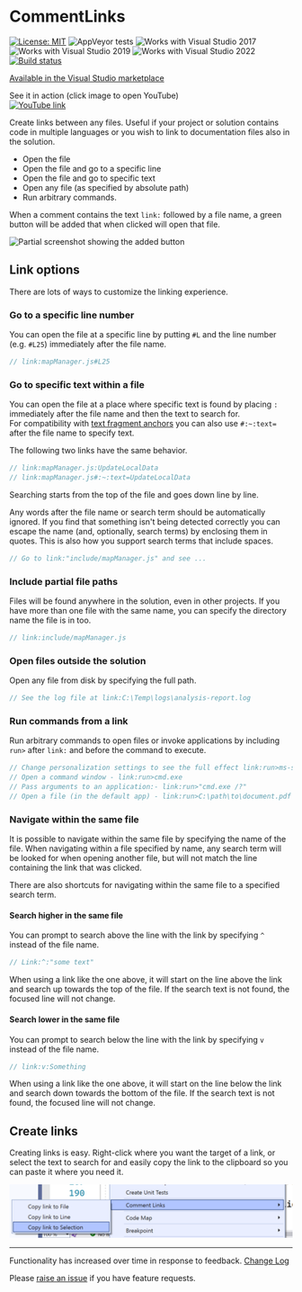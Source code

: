# CommentLinks

[![License: MIT](https://img.shields.io/badge/License-MIT-green.svg)](LICENSE)
![AppVeyor tests](https://img.shields.io/appveyor/tests/mrlacey/commentlinks)
![Works with Visual Studio 2017](https://img.shields.io/static/v1.svg?label=VS&message=2017&color=5F2E96)
![Works with Visual Studio 2019](https://img.shields.io/static/v1.svg?label=VS&message=2019&color=5F2E96)
![Works with Visual Studio 2022](https://img.shields.io/static/v1.svg?label=VS&message=2022&color=A853C7)
[![Build status](https://ci.appveyor.com/api/projects/status/cwq9eea5sonb9rm6/branch/main?svg=true)](https://ci.appveyor.com/project/mrlacey/commentlinks/branch/main)

[Available in the Visual Studio marketplace](https://www.vsixgallery.com/extension/CommentLinks.bd536c05-2af9-4995-b067-56fa2bb88e31)

See it in action (click image to open YouTube)  
[![YouTube link](https://img.youtube.com/vi/UtWlXKJ8cxE/0.jpg)](https://www.youtube.com/watch?v=UtWlXKJ8cxE)

Create links between any files. Useful if your project or solution contains code in multiple languages or you wish to link to documentation files also in the solution.

- Open the file
- Open the file and go to a specific line
- Open the file and go to specific text
- Open any file (as specified by absolute path)
- Run arbitrary commands.

When a comment contains the text `link:` followed by a file name, a green button will be added that when clicked will open that file.

![Partial screenshot showing the added button](./assets/button-example.png)

## Link options

There are lots of ways to customize the linking experience.

### Go to a specific line number

You can open the file at a specific line by putting `#L` and the line number (e.g. `#L25`) immediately after the file name.

```cs
// link:mapManager.js#L25
```

### Go to specific text within a file

You can open the file at a place where specific text is found by placing `:` immediately after the file name and then the text to search for.  
For compatibility with [text fragment anchors](https://github.com/WICG/ScrollToTextFragment) you can also use `#:~:text=` after the file name to specify text.

The following two links have the same behavior.

```cs
// link:mapManager.js:UpdateLocalData
// link:mapManager.js#:~:text=UpdateLocalData
```

Searching starts from the top of the file and goes down line by line.

Any words after the file name or search term should be automatically ignored. If you find that something isn't being detected correctly you can escape the name (and, optionally, search terms) by enclosing them in quotes.
This is also how you support search terms that include spaces.

```cs
// Go to link:"include/mapManager.js" and see ...
```

### Include partial file paths

Files will be found anywhere in the solution, even in other projects. If you have more than one file with the same name, you can specify the directory name the file is in too.

```cs
// link:include/mapManager.js
```

### Open files outside the solution

Open any file from disk by specifying the full path.

```cs
// See the log file at link:C:\Temp\logs\analysis-report.log
```

### Run commands from a link

Run arbitrary commands to open files or invoke applications by including `run>` after `link:` and before the command to execute.

```cs
// Change personalization settings to see the full effect link:run>ms-settings:personalization
// Open a command window - link:run>cmd.exe
// Pass arguments to an application:- link:run>"cmd.exe /?"
// Open a file (in the default app) - link:run>C:\path\to\document.pdf
```

### Navigate within the same file

It is possible to navigate within the same file by specifying the name of the file.
When navigating within a file specified by name, any search term will be looked for when opening another file, but will not match the line containing the link that was clicked.

There are also shortcuts for navigating within the same file to a specified search term.

#### Search higher in the same file

You can prompt to search above the line with the link by specifying `^` instead of the file name.

```cs
// Link:^:"some text"
```

When using a link like the one above, it will start on the line above the link and search up towards the top of the file.
If the search text is not found, the focused line will not change.


#### Search lower in the same file

You can prompt to search below the line with the link by specifying `v` instead of the file name.

```cs
// link:v:Something
```

When using a link like the one above, it will start on the line below the link and search down towards the bottom of the file.
If the search text is not found, the focused line will not change.


## Create links

Creating links is easy. Right-click where you want the target of a link, or select the text to search for and easily copy the link to the clipboard so you can paste it where you need it.

![Example of the options in the context menu](assets/context-menu.png)

---

Functionality has increased over time in response to feedback. [Change Log](https://github.com/mrlacey/CommentLinks/blob/main/CHANGELOG.md)

Please [raise an issue](https://github.com/mrlacey/CommentLinks/issues/new) if you have feature requests.
